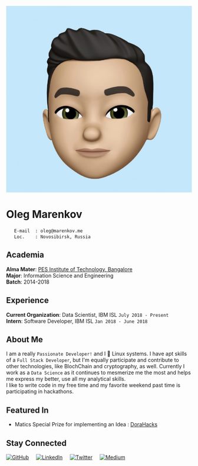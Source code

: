 ![Oleg Marenkov](avatar.png)

# **Oleg Marenkov**

       E-mail  : oleg@marenkov.me
       Loc.    : Novosibirsk, Russia

## __Academia__

__Alma Mater__: [PES Institute of Technology, Bangalore](https://www.pes.edu/)  
__Major__: Information Science and Engineering  
__Batch__: 2014-2018

## __Experience__
__Current Organization__: Data Scientist, IBM ISL  `July 2018 - Present`                      
__Intern__: Software Developer, IBM ISL `Jan 2018 - June 2018`  


## __About Me__

I am a really `Passionate Developer!` and I 🤎 Linux systems. I have apt skills of a `Full Stack Developer`, but I'm equally participate and contribute to other technologies, like BlochChain and cryptography, as well. Currently I work as a `Data Science` as it continues to mesmerize me the most and helps me express my better, use all my analytical skills.  
I like to write code in my free time and my favorite weekend past time is participating in hackathons.

## __Featured In__

- Matics Special Prize for implementing an Idea : [DoraHacks](https://medium.com/matic-network/matic-network-at-dorahacks-india-114626181e4)

## __Stay Connected__

[![GitHub][1.1]][1]&nbsp;&nbsp;&nbsp;&nbsp;
[![LinkedIn][2.1]][2]&nbsp;&nbsp;&nbsp;&nbsp; 
[![Twitter][3.1]][3]&nbsp;&nbsp;&nbsp;&nbsp; 
[![Medium][4.1]][4]&nbsp;&nbsp;&nbsp;&nbsp; 


[1.1]: https://i.imgur.com/w8c8qXL.png (GitHub)
[2.1]: https://i.imgur.com/I9UnWOr.png (LinkedIn)
[3.1]: https://i.imgur.com/Zj9XUar.png (Twitter)
[4.1]: https://i.imgur.com/9GIHCWv.png (Medium)

[1]: https://github.com/aashish-chaubey
[2]: https://www.linkedin.com/in/chaubey-aashish/
[3]: http://www.twitter.com/AashishLChaubey
[4]: https://medium.com/@aashishchaubey
